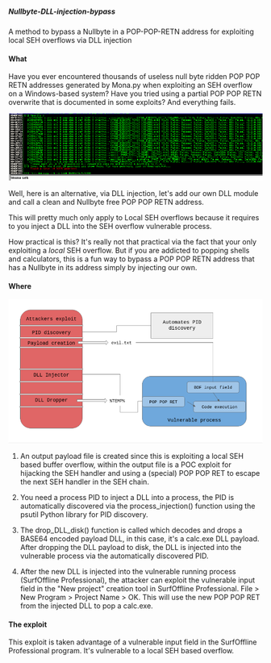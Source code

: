 ##### Nullbyte-DLL-injection-bypass

A method to bypass a Nullbyte in a POP-POP-RETN address for exploiting local SEH overflows via DLL injection

#### What
Have you ever encountered thousands of useless null byte ridden POP POP RETN addresses generated by Mona.py when exploiting an SEH overflow on a Windows-based system? Have you tried using a partial POP POP RETN overwrite that is documented in some exploits? And everything fails. 

![Image of mona ouput](images/pprnull.png)

Well, here is an alternative, via DLL injection, let's add our own DLL module and call a clean and Nullbyte free POP POP RETN address.

This will pretty much only apply to Local SEH overflows because it requires to you inject a DLL into the SEH overflow vulnerable process.

How practical is this? It's really not that practical via the fact that your only exploiting a *local* SEH overflow. But if you are addicted to popping shells and calculators, this is a fun way to bypass a POP POP RETN address that has a Nullbyte in its address simply by injecting our own.

#### Where

![exploitation process](images/process.png)

1. An output payload file is created since this is exploiting a local SEH based buffer overflow, within the output file is a POC exploit for hijacking the SEH handler and using a (special) POP POP RET to escape the next SEH handler in the SEH chain.

2. You need a process PID to inject a DLL into a process, the PID is automatically discovered via the process_injection() function using the psutil Python library for PID discovery.

3. The drop_DLL_disk() function is called which decodes and drops a BASE64 encoded payload DLL, in this case, it's a calc.exe DLL payload. After dropping the DLL payload to disk, the DLL is injected into the vulnerable process via the automatically discovered PID.

4. After the new DLL is injected into the vulnerable running process (SurfOffline Professional), the attacker can exploit the vulnerable input field in the "New project" creation tool in SurfOffline Professional. File > New Program > Project Name > OK. This will use the new POP POP RET from the injected DLL to pop a calc.exe.

#### The exploit

This exploit is taken advantage of a vulnerable input field in the SurfOffline Professional program. It's vulnerable to a local SEH based overflow. 
